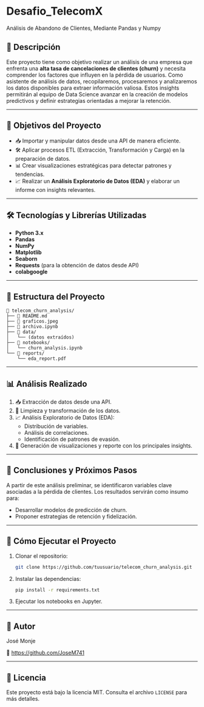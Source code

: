 # Desafio_TelecomX
Análisis de Abandono de Clientes, Mediante Pandas y Numpy

## 📌 Descripción

Este proyecto tiene como objetivo realizar un análisis de una empresa que enfrenta una **alta tasa de cancelaciones de clientes (churn)** y necesita comprender los factores que influyen en la pérdida de usuarios. Como asistente de análisis de datos, recopilaremos, procesaremos y analizaremos los datos disponibles para extraer información valiosa. Estos insights permitirán al equipo de Data Science avanzar en la creación de modelos predictivos y definir estrategias orientadas a mejorar la retención.

---

## 🎯 Objetivos del Proyecto

- 📥 Importar y manipular datos desde una API de manera eficiente.
- 🛠️ Aplicar procesos ETL (Extracción, Transformación y Carga) en la preparación de datos.
- 📊 Crear visualizaciones estratégicas para detectar patrones y tendencias.
- 📈 Realizar un **Análisis Exploratorio de Datos (EDA)** y elaborar un informe con insights relevantes.

---

## 🛠️ Tecnologías y Librerías Utilizadas

- **Python 3.x**
- **Pandas**
- **NumPy**
- **Matplotlib**
- **Seaborn**
- **Requests** (para la obtención de datos desde API)
- **colabgoogle**

---

## 📂 Estructura del Proyecto

```
📁 telecom_churn_analysis/
├── 📄 README.md
├── 📄 graficos.jpeg
├── 📄 archivo.ipynb
├── 📁 data/
│   └── (datos extraídos)
├── 📁 notebooks/
│   └── churn_analysis.ipynb
└── 📁 reports/
    └── eda_report.pdf
```

---

## 📊 Análisis Realizado

1. 📥 Extracción de datos desde una API.
2. 🧹 Limpieza y transformación de los datos.
3. 📈 Análisis Exploratorio de Datos (EDA):
   - Distribución de variables.
   - Análisis de correlaciones.
   - Identificación de patrones de evasión.
4. 📑 Generación de visualizaciones y reporte con los principales insights.

---

## 📑 Conclusiones y Próximos Pasos

A partir de este análisis preliminar, se identificaron variables clave asociadas a la pérdida de clientes. Los resultados servirán como insumo para:

- Desarrollar modelos de predicción de churn.
- Proponer estrategias de retención y fidelización.

---

## 📌 Cómo Ejecutar el Proyecto

1. Clonar el repositorio:
   ```bash
   git clone https://github.com/tuusuario/telecom_churn_analysis.git
   ```
2. Instalar las dependencias:
   ```bash
   pip install -r requirements.txt
   ```
3. Ejecutar los notebooks en Jupyter.

---

## :pencil: Autor

José Monje

📧 https://github.com/JoseM741

---

## 📃 Licencia

Este proyecto está bajo la licencia MIT. Consulta el archivo `LICENSE` para más detalles.
